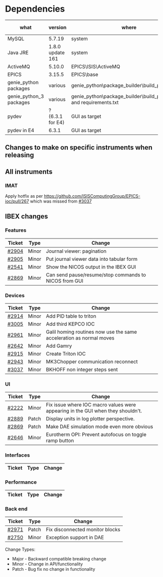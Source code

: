 # Dependencies

what | version | where | last updated/checked
---- | ------- | ----- | --------------------
MySQL | 5.7.19 | system | 	24-01-2018
Java JRE | 1.8.0 update 161 | system | 	24-01-2018
ActiveMQ | 5.10.0 | EPICS\ISIS\ActiveMQ | out of date
EPICS | 3.15.5 | EPICS\base | ?
genie_python packages | various | genie_python\package_builder\build_python.bat | 9/2017
genie_python_3 packages | various | genie_python\package_builder\build_python_3.bat and requirements.txt | 9/2017
pydev | ? (6.3.1 for E4) | GUI as target | out of date (7/3/2014 for e4)
pydev in E4 | 6.3.1 | GUI as target | 7/3/2014

## Changes to make on specific instruments when releasing

## All instruments

### IMAT

Apply hotfix as per https://github.com/ISISComputingGroup/EPICS-ioc/pull/267 which was missed from [#3037](https://github.com/ISISComputingGroup/IBEX/issues/3037)

## IBEX changes

### Features

| Ticket | Type  | Change |
| ------ | ------| ------------- |
| [#2904](https://github.com/ISISComputingGroup/IBEX/issues/2904) | Minor | Journal viewer: pagination |
| [#2905](https://github.com/ISISComputingGroup/IBEX/issues/2905) | Minor | Put journal viewer data into tabular form |
| [#2541](https://github.com/ISISComputingGroup/IBEX/issues/2541) | Minor | Show the NICOS output in the IBEX GUI |
| [#2869](https://github.com/ISISComputingGroup/IBEX/issues/2542) | Minor | Can send pause/resume/stop commands to NICOS from GUI |

### Devices

| Ticket | Type  | Change |
| ------ | ------| ------------- |
| [#2914](https://github.com/ISISComputingGroup/IBEX/issues/2914) | Minor | Add PID table to triton |
| [#3005](https://github.com/ISISComputingGroup/IBEX/issues/3005) | Minor | Add third KEPCO IOC |
| [#2961](https://github.com/ISISComputingGroup/IBEX/issues/2961) | Minor | Galil homing routines now use the same acceleration as normal moves |
| [#2642](https://github.com/ISISComputingGroup/IBEX/issues/2642) | Minor | Add Gamry |
| [#2915](https://github.com/ISISComputingGroup/IBEX/issues/2915) | Minor | Create Triton IOC |
| [#2943](https://github.com/ISISComputingGroup/IBEX/issues/2943) | Minor | MK3Chopper communication reconnect |
| [#3037](https://github.com/ISISComputingGroup/IBEX/issues/3037) | Minor | BKHOFF non integer steps sent |

### UI

| Ticket | Type  | Change |
| ------ | ------| ------------- |
| [#2222](https://github.com/ISISComputingGroup/IBEX/issues/2222) | Minor | Fix issue where IOC macro values were appearing in the GUI when they shouldn't. |
| [#2889](https://github.com/ISISComputingGroup/IBEX/issues/2889) | Patch | Display units in log plotter perspective. |
| [#2869](https://github.com/ISISComputingGroup/IBEX/issues/2869) | Patch | Make DAE simulation mode even more obvious |
| [#2646](https://github.com/ISISComputingGroup/IBEX/issues/2646) | Minor | Eurotherm OPI: Prevent autofocus on toggle ramp button |

### Interfaces

| Ticket | Type  | Change |
| ------ | ------| ------------- |

### Performance

| Ticket | Type  | Change |
| ------ | ------| ------------- |

### Back end

| Ticket | Type  | Change |
| ------ | ------| ------------- |
| [#2971](https://github.com/ISISComputingGroup/IBEX/issues/2971) | Patch | Fix disconnected monitor blocks |
| [#2750](https://github.com/ISISComputingGroup/IBEX/issues/2750) | Minor | Exception support in DAE |


Change Types: 

* Major - Backward compatible breaking change
* Minor - Change in API/functionality
* Patch - Bug fix no change in functionality
